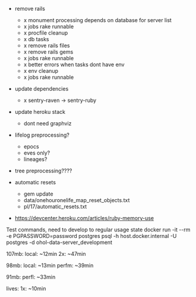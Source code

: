 - remove rails
  - x monument processing depends on database for server list
  - x jobs rake runnable
  - x procfile cleanup
  - x db tasks
  - x remove rails files
  - x remove rails gems
  - x jobs rake runnable
  - x better errors when tasks dont have env
  - x env cleanup
  - x jobs rake runnable
- update dependencies
  - x sentry-raven -> sentry-ruby
- update heroku stack
  - dont need graphviz
- lifelog preprocessing?
  - epocs
  - eves only?
  - lineages?
- tree preprocessing????

- automatic resets
  - gem update
  - data/onehouronelife_map_reset_objects.txt
  - pl/17/automatic_resets.txt
- https://devcenter.heroku.com/articles/ruby-memory-use

Test commands, need to develop to regular usage state
docker run -it --rm -e PGPASSWORD=password postgres psql -h host.docker.internal -U postgres -d ohol-data-server_development

107mb:
local: ~12min
2x: ~47min

98mb:
local: ~13min
perfm: ~39min

91mb:
perfl: ~33min

lives:
1x: ~10min
